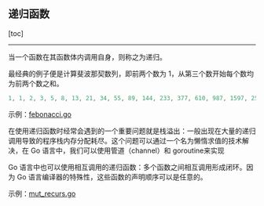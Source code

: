## 递归函数

[toc]

---

当一个函数在其函数体内调用自身，则称之为递归。

最经典的例子便是计算斐波那契数列，即前两个数为 1，从第三个数开始每个数均为前两个数之和。

```go
1, 1, 2, 3, 5, 8, 13, 21, 34, 55, 89, 144, 233, 377, 610, 987, 1597, 2584, 4181, 6765, 10946, …
```

示例：[febonacci.go](05_src/febonacci.go)

在使用递归函数时经常会遇到的一个重要问题就是栈溢出：一般出现在大量的递归调用导致的程序栈内存分配耗尽。这个问题可以通过一个名为懒惰求值的技术解决，在 Go 语言中，我们可以使用管道（channel）和 goroutine来实现

Go 语言中也可以使用相互调用的递归函数：多个函数之间相互调用形成闭环。因为 Go 语言编译器的特殊性，这些函数的声明顺序可以是任意的。

示例：[mut_recurs.go](05_src/mut_recurs.go)